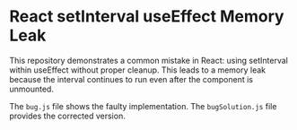 # React setInterval useEffect Memory Leak
This repository demonstrates a common mistake in React: using setInterval within useEffect without proper cleanup. This leads to a memory leak because the interval continues to run even after the component is unmounted.

The `bug.js` file shows the faulty implementation. The `bugSolution.js` file provides the corrected version.
